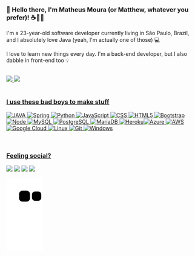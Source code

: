 ### 👋 Hello there, I'm Matheus Moura (or Matthew, whatever you prefer)! ☕👩‍💻



I'm a 23-year-old software developer currently living in São Paulo, Brazil, and I absolutely love Java (yeah, I'm actually one of those) 💻

I love to learn new things every day. I'm a back-end developer, but I also dabble in front-end too 💡

<br>


<div align="center">
   <div style="display: flex">
   <a href="https://github.com/matthewmatheus">
   <img height="160em" src="https://github-readme-stats.vercel.app/api/top-langs/?username=matthewmatheus&theme=dracula&hide_border=true&include_all_commits=false&count_private=true&layout=compact"/>
   <img height="160em" src="https://github-readme-streak-stats.herokuapp.com/?user=matthewmatheus&theme=dracula&hide_border=true"/>
   </div>
</div>

<br>

### I use these bad boys to make stuff

<img alt="JAVA" src="https://img.shields.io/badge/Java-ED8B00?style=for-the-badge&logo=java&logoColor=white"/> <img alt="Spring" src="https://img.shields.io/badge/Spring-6DB33F?style=for-the-badge&logo=spring&logoColor=white "/> <img alt="Python" src="https://img.shields.io/badge/Python-3776AB?style=for-the-badge&logo=python&logoColor=white"/> <img alt="JavaScript" src="https://img.shields.io/badge/JavaScript-F7DF1E?style=for-the-badge&logo=javascript&logoColor=black"/> <img alt="CSS" src="https://img.shields.io/badge/CSS3-1572B6?style=for-the-badge&logo=css3&logoColor=white"/> <img alt="HTML5" src="https://img.shields.io/badge/HTML5-E34F26?style=for-the-badge&logo=html5&logoColor=white"/> <img alt="Bootstrap" src="https://img.shields.io/badge/Bootstrap-563D7C?style=for-the-badge&logo=bootstrap&logoColor=white"/> <img alt="Node" src="https://img.shields.io/badge/Node.js-43853D?style=for-the-badge&logo=node.js&logoColor=white"/> <img alt="MySQL" src="https://img.shields.io/badge/MySQL-00000F?style=for-the-badge&logo=mysql&logoColor=white"/> <img alt="PostgreSQL" src="https://img.shields.io/badge/PostgreSQL-316192?style=for-the-badge&logo=postgresql&logoColor=white"/> <img alt="MariaDB" src="https://img.shields.io/badge/MariaDB-01529E?style=for-the-badge&logo=mariadb&logoColor=white"/> <img alt="Heroku" src="https://img.shields.io/badge/Heroku-430098?style=for-the-badge&logo=heroku&logoColor=white"/><img alt="Azure" src="https://img.shields.io/badge/Microsoft_Azure-0089D6?style=for-the-badge&logo=microsoft-azure&logoColor=white"/> <img alt="AWS" src="https://img.shields.io/badge/Amazon_AWS-232F3E?style=for-the-badge&logo=amazon-aws&logoColor=white"/> <img alt="Google Cloud" src="https://img.shields.io/badge/Google_Cloud-4285F4?style=for-the-badge&logo=google-cloud&logoColor=white"/> <img alt="Linux" src="https://img.shields.io/badge/Linux-E34F26?style=for-the-badge&logo=linux&logoColor=black"/> <img alt="Git" src="https://img.shields.io/badge/Git-E34F26?style=for-the-badge&logo=git&logoColor=white"/> <img alt="Windows" src="https://img.shields.io/badge/Windows-017AD7?style=for-the-badge&logo=windows&logoColor=white"/> 

<br>

### Feeling social?
<div> 
   <a href="https://discordapp.com/users/296440221086515202" target="_blank"><img src="https://img.shields.io/badge/Discord-7289DA?style=for-the-badge&logo=discord&logoColor=white" target="_blank"></a> 
  <a href = "mailto:mattmoura.jvm@gmail.com"><img src="https://img.shields.io/badge/Gmail-D14836?style=for-the-badge&logo=gmail&logoColor=white" target="_blank"></a>
  <a href="https://www.linkedin.com/in/matheus-moura-644884233/" target="_blank"><img src="https://img.shields.io/badge/-LinkedIn-%230077B5?style=for-the-badge&logo=linkedin&logoColor=white" target="_blank"></a> 
  <a href="https://codepen.io/matthew-moura-dev" target="_blank"><img src="https://img.shields.io/badge/Codepen-000000?style=for-the-badge&logo=codepen&logoColor=white" target="_blank"></a> 
 
  ![Snake animation](https://github.com/matthewmatheus/matthewmatheus/blob/output/github-contribution-grid-snake.svg)
 
</div>
  
